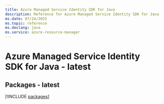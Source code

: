 ```yaml
---
title: Azure Managed Service Identity SDK for Java
description: Reference for Azure Managed Service Identity SDK for Java
ms.date: 07/24/2025
ms.topic: reference
ms.devlang: java
ms.service: azure-resource-manager
---
```

# Azure Managed Service Identity SDK for Java - latest
## Packages - latest
[!INCLUDE [packages](managed-service-identity-index.md)]